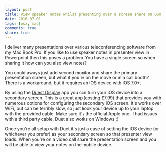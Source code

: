 ```yaml
---
layout: post
title: View speaker notes whilst presenting over a screen share on OSX
date: 2016-07-01
tags: [osx, mac]
comments: true
share: true
---
```


I deliver many presentations over various teleconferencing software from my Mac Book Pro. If you like to use speaker notes in presenter view in Powerpoint then this poses a problem. You have a single screen so when sharing it how can you also view notes?




You could aways just add second monitor and share the primary presentation screen, but what if you're on the move or in a call booth? There is a workaround, but it requires an iOS device with iOS 7.0+.





By using the [Duest Display](http://www.duetdisplay.com/)  app you can turn your iOS device into a secondary screen. This is a great app (costing £7.99) that provides you with numerous options for configuring the secondary iOS screen. It's works over WiFi, but can be terribly slow, so just hook your device up to your laptop with the provided cable. Make sure it's the official Apple one- I had issues with a third party cable. Duet also works on Windows ;)





Once you're all setup with Duet it's just a case of setting the iOS device (or whichever you prefer) as your secondary screen so that presenter view loads. When you're on a video call share the presentation screen and you will be able to view your notes on the mobile device.
